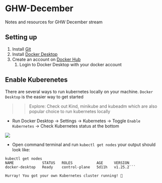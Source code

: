 # GHW-December
Notes and resources for GHW December stream

## Setting up
1. Install [Git](https://git-scm.com/)
2. Install [Docker Desktop](https://www.docker.com/products/docker-desktop/)
3. Create an account on [Docker Hub](https://hub.docker.com/)
   1. Login to Docker Desktop with your docker account 
   
## Enable Kuberenetes
There are several ways to run kubernetes locally on your machine. `Docker Desktop` is the easier way to get started 

>> Explore: Check out Kind, minikube and kubeadm which are also popular choice to run kubernetes locally

- Run Docker Desktop -> Settings -> Kubernetes -> Toggle `Enable Kubernetes` -> Check Kubernetes status at the bottom
   
![](https://i.imgur.com/oDYxGti.png)

- Open command terminal and run `kubectl get nodes` your output should look like:
```
kubectl get nodes
NAME             STATUS   ROLES           AGE     VERSION
docker-desktop   Ready    control-plane   5d11h   v1.25.2```

Hurray! You got your own Kubernetes cluster running! 🥳


